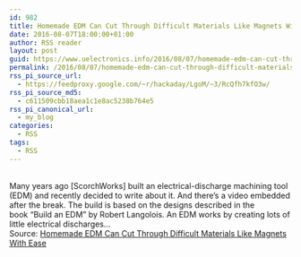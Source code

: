 ```yaml
---
id: 982
title: Homemade EDM Can Cut Through Difficult Materials Like Magnets With Ease
date: 2016-08-07T18:00:00+01:00
author: RSS reader
layout: post
guid: https://www.uelectronics.info/2016/08/07/homemade-edm-can-cut-through-difficult-materials-like-magnets-with-ease/
permalink: /2016/08/07/homemade-edm-can-cut-through-difficult-materials-like-magnets-with-ease/
rss_pi_source_url:
  - https://feedproxy.google.com/~r/hackaday/LgoM/~3/RcQfh7kfO3w/
rss_pi_source_md5:
  - c611509cbb18aea1c1e8ac5238b764e5
rss_pi_canonical_url:
  - my_blog
categories:
  - RSS
tags:
  - RSS
---
```

&#013;  
Many years ago [ScorchWorks] built an electrical-discharge machining tool (EDM) and recently decided to write about it. And there’s a video embedded after the break. The build is based on the designs described in the book “Build an EDM” by Robert Langolois. An EDM works by creating lots of little electrical discharges…&#013;  
Source: <a href="https://feedproxy.google.com/~r/hackaday/LgoM/~3/RcQfh7kfO3w/" target="_blank">Homemade EDM Can Cut Through Difficult Materials Like Magnets With Ease</a>